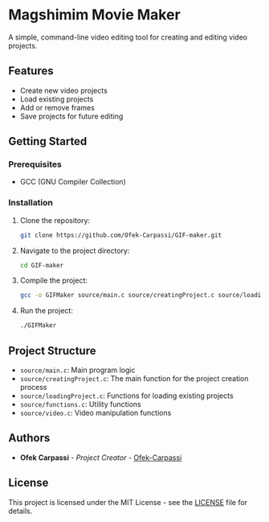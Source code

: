 # Magshimim Movie Maker

A simple, command-line video editing tool for creating and editing video projects.

## Features

- Create new video projects
- Load existing projects
- Add or remove frames
- Save projects for future editing

## Getting Started

### Prerequisites

- GCC (GNU Compiler Collection)

### Installation

1. Clone the repository:
    ```sh
    git clone https://github.com/Ofek-Carpassi/GIF-maker.git

2. Navigate to the project directory:
    ```sh
    cd GIF-maker

3. Compile the project:
    ```sh
    gcc -o GIFMaker source/main.c source/creatingProject.c source/loadingProject.c source/functions.c source/video.c

4. Run the project:
    ```sh
    ./GIFMaker

## Project Structure

- `source/main.c`: Main program logic
- `source/creatingProject.c`: The main function for the project creation process
- `source/loadingProject.c`: Functions for loading existing projects
- `source/functions.c`: Utility functions
- `source/video.c`: Video manipulation functions

## Authors

- **Ofek Carpassi** - *Project Creator* - [Ofek-Carpassi](https://github.com/Ofek-Carpassi)

## License

This project is licensed under the MIT License - see the [LICENSE](LICENSE) file for details.
